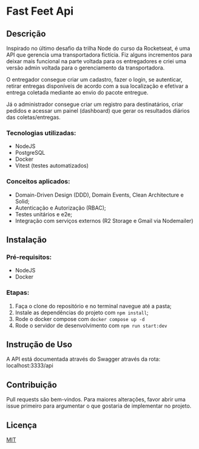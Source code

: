 # Fast Feet Api

## Descrição

Inspirado no último desafio da trilha Node do curso da Rocketseat, é uma API que gerencia uma transportadora fictícia. Fiz alguns incrementos para deixar mais funcional na parte voltada para os entregadores e criei uma versão admin voltada para o gerenciamento da transportadora.

O entregador consegue criar um cadastro, fazer o login, se autenticar, retirar entregas disponíveis de acordo com a sua localização e efetivar a entrega coletada mediante ao envio do pacote entregue.

Já o administrador consegue criar um registro para destinatários, criar pedidos e acessar um painel (dashboard) que gerar os resultados diários das coletas/entregas. 

### Tecnologias utilizadas:
- NodeJS
- PostgreSQL
- Docker
- Vitest (testes automatizados)

### Conceitos aplicados:
- Domain-Driven Design (DDD), Domain Events, Clean Architecture e Solid;
- Autenticação e Autorização (RBAC);
- Testes unitários e e2e;
- Integração com serviços externos (R2 Storage e Gmail via Nodemailer)

## Instalação

### Pré-requisitos:
- NodeJS
- Docker
 
### Etapas:
1) Faça o clone do repositório e no terminal navegue até a pasta;
2) Instale as dependências do projeto com ``npm install``;
3) Rode o docker compose com ``docker compose up -d ``
4) Rode o servidor de desenvolvimento com ``npm run start:dev``


## Instrução de Uso

A API está documentada através do Swagger através da rota:
localhost:3333/api

## Contribuição

Pull requests são bem-vindos. Para maiores alterações, favor abrir uma issue primeiro para argumentar o que gostaria de implementar no projeto.


## Licença

[MIT](https://choosealicense.com/licenses/mit/)
